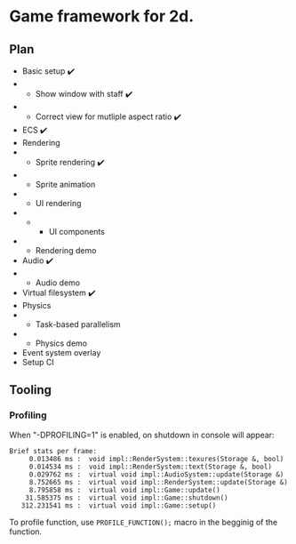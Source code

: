 # Game framework for 2d.

## Plan

* Basic setup ✔️
* * Show window with staff ✔️
* * Correct view for mutliple aspect ratio ✔️
* ECS ✔️
* Rendering
* * Sprite rendering ✔️
* * Sprite animation
* * UI rendering
* * * UI components
* * Rendering demo
* Audio ✔️
* * Audio demo
* Virtual filesystem ✔️
* Physics
* * Task-based parallelism
* * Physics demo
* Event system overlay
* Setup CI

## Tooling

### Profiling

When "-DPROFILING=1" is enabled, on shutdown in console will appear:

```
Brief stats per frame:
     0.013486 ms :	void impl::RenderSystem::texures(Storage &, bool)
     0.014534 ms :	void impl::RenderSystem::text(Storage &, bool)
     0.029762 ms :	virtual void impl::AudioSystem::update(Storage &)
     8.752665 ms :	virtual void impl::RenderSystem::update(Storage &)
     8.795858 ms :	virtual void impl::Game::update()
    31.585375 ms :	virtual void impl::Game::shutdown()
   312.231541 ms :	virtual void impl::Game::setup()
```

To profile function, use `PROFILE_FUNCTION();` macro in the begginig of the function.
